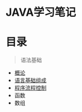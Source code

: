 # JAVA学习笔记
# 目录
> 语法基础
  * [概论](https://github.com/Ansonnnnn/NotesForJava/blob/master/%E8%AF%AD%E6%B3%95%E5%9F%BA%E7%A1%80/1.1%20%E6%A6%82%E8%AE%BA.md)
  * [语言基础组成](https://github.com/Ansonnnnn/NotesForJava/blob/master/%E8%AF%AD%E6%B3%95%E5%9F%BA%E7%A1%80/%E8%AF%AD%E8%A8%80%E5%9F%BA%E7%A1%80%E7%BB%84%E6%88%90.md)
  * [程序流程控制](https://github.com/Ansonnnnn/NotesForJava/blob/master/%E8%AF%AD%E6%B3%95%E5%9F%BA%E7%A1%80/1.3%20%E7%A8%8B%E5%BA%8F%E6%B5%81%E7%A8%8B%E6%8E%A7%E5%88%B6.md)
  * 函数
  * 数组


